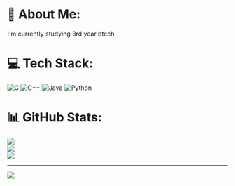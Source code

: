 # 💫 About Me:
I'm currently studying 3rd year btech 

# 💻 Tech Stack:
![C](https://img.shields.io/badge/c-%2300599C.svg?style=flat&logo=c&logoColor=white) ![C++](https://img.shields.io/badge/c++-%2300599C.svg?style=flat&logo=c%2B%2B&logoColor=white) ![Java](https://img.shields.io/badge/java-%23ED8B00.svg?style=flat&logo=openjdk&logoColor=white) ![Python](https://img.shields.io/badge/python-3670A0?style=flat&logo=python&logoColor=ffdd54)
# 📊 GitHub Stats:
![](https://github-readme-stats.vercel.app/api?username=kalpanavn&theme=radical&hide_border=false&include_all_commits=false&count_private=false)<br/>
![](https://nirzak-streak-stats.vercel.app/?user=kalpanavn&theme=radical&hide_border=false)<br/>
![](https://github-readme-stats.vercel.app/api/top-langs/?username=kalpanavn&theme=radical&hide_border=false&include_all_commits=false&count_private=false&layout=compact)

---
[![](https://visitcount.itsvg.in/api?id=kalpanavn&icon=0&color=0)](https://visitcount.itsvg.in)

<!-- Proudly created with GPRM ( https://gprm.itsvg.in ) -->

